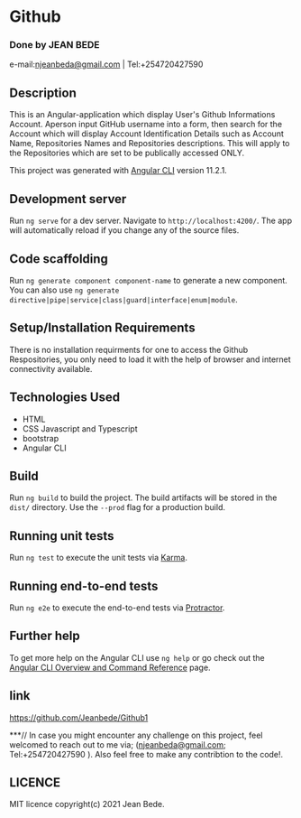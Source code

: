 # Github

### Done by JEAN BEDE
e-mail:njeanbeda@gmail.com | Tel:+254720427590
## Description

This is an Angular-application which display User's Github Informations Account. Aperson input GitHub username into a form, then search for the Account which will display Account Identification Details such as Account Name, Repositories Names and Repositories descriptions. This will apply to the Repositories which are set to be publically accessed ONLY.

This project was generated with [Angular CLI](https://github.com/angular/angular-cli) version 11.2.1.

## Development server

Run `ng serve` for a dev server. Navigate to `http://localhost:4200/`. The app will automatically reload if you change any of the source files.

## Code scaffolding

Run `ng generate component component-name` to generate a new component. You can also use `ng generate directive|pipe|service|class|guard|interface|enum|module`.

## Setup/Installation Requirements
There is no installation requirments for one to access the Github Respositories, you only need to load it with the help of browser and internet connectivity available.

## Technologies Used
 * HTML 
 * CSS Javascript and Typescript
 * bootstrap
 * Angular CLI 

## Build

Run `ng build` to build the project. The build artifacts will be stored in the `dist/` directory. Use the `--prod` flag for a production build.

## Running unit tests

Run `ng test` to execute the unit tests via [Karma](https://karma-runner.github.io).

## Running end-to-end tests

Run `ng e2e` to execute the end-to-end tests via [Protractor](http://www.protractortest.org/).

## Further help

To get more help on the Angular CLI use `ng help` or go check out the [Angular CLI Overview and Command Reference](https://angular.io/cli) page.

 ## link 
 https://github.com/Jeanbede/Github1

 ***// In case you might encounter any challenge on this project, feel welcomed to reach out to me via; (njeanbeda@gmail.com; Tel:+254720427590 ). Also feel free to make any contribtion to the code!.

## LICENCE

 MIT licence
 copyright(c) 2021 Jean Bede.

